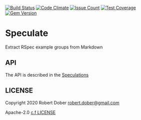 [![Build Status](https://travis-ci.org/RobertDober/speculate_about.svg?branch=master)](https://travis-ci.org/RobertDober/speculate_about)
[![Code Climate](https://codeclimate.com/github/RobertDober/speculate_about/badges/gpa.svg)](https://codeclimate.com/github/RobertDober/speculate_about)
[![Issue Count](https://codeclimate.com/github/RobertDober/speculate_about/badges/issue_count.svg)](https://codeclimate.com/github/RobertDober/speculate_about)
[![Test Coverage](https://codeclimate.com/github/RobertDober/speculate_about/badges/coverage.svg)](https://codeclimate.com/github/RobertDober/speculate_about)
[![Gem Version](https://badge.fury.io/rb/speculate_about.svg)](http://badge.fury.io/rb/speculate_about)

# Speculate

Extract RSpec example groups from Markdown

## API

The API is described in the [Speculations](spec/speculations/SPECULATE.md)  

## LICENSE

Copyright 2020 Robert Dober robert.dober@gmail.com

Apache-2.0 [c.f LICENSE](LICENSE)  
